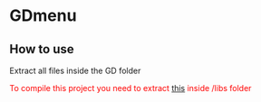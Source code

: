 # GDmenu

## How to use

Extract all files inside the GD folder

<span style="color:red">To compile this project you need to extract [this](https://www.fmod.com/download#fmodengine) inside /libs folder</span>